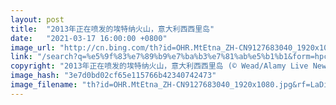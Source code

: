 ```yaml
---
layout: post
title:  "2013年正在喷发的埃特纳火山，意大利西西里岛"
date:   "2021-03-17 16:00:00 +0800"
image_url: "http://cn.bing.com/th?id=OHR.MtEtna_ZH-CN9127683040_1920x1080.jpg&rf=LaDigue_1920x1080.jpg&pid=hp"
link: "/search?q=%e5%9f%83%e7%89%b9%e7%ba%b3%e7%81%ab%e5%b1%b1&form=hpcapt&mkt=zh-cn"
copyright: "2013年正在喷发的埃特纳火山，意大利西西里岛 (© Wead/Alamy Live News)"
image_hash: "3e7d0bd02cf65e115766b42340742473"
image_filename: "th?id=OHR.MtEtna_ZH-CN9127683040_1920x1080.jpg&rf=LaDigue_1920x1080.jpg&pid=hp"
---
```

